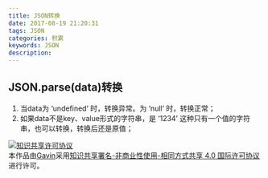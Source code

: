 ```yaml
---
title: JSON转换
date: 2017-08-19 21:20:31
tags: JSON
categories: 积累
keywords: JSON
description: 
---
```


## JSON.parse(data)转换

1. 当data为 ‘undefined’ 时，转换异常。为 ‘null’ 时，转换正常；
2. 如果data不是key、value形式的字符串，是 ‘1234’ 这种只有一个值的字符串，也可以转换，转换后还是原值；






<a rel="license" href="http://creativecommons.org/licenses/by-nc-sa/4.0/"><img alt="知识共享许可协议" style="border-width:0" src="https://i.creativecommons.org/l/by-nc-sa/4.0/88x31.png" /></a><br />本作品由<a xmlns:cc="http://creativecommons.org/ns#" href="http://wonius.top/" property="cc:attributionName" rel="cc:attributionURL">Gavin</a>采用<a rel="license" href="http://creativecommons.org/licenses/by-nc-sa/4.0/">知识共享署名-非商业性使用-相同方式共享 4.0 国际许可协议</a>进行许可。